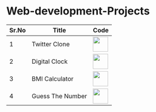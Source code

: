 # Web-development-Projects

|Sr.No| Title               | Code |
|-----|---------------------|------------------------|
|1 | Twitter Clone |<a href="https://github.com/indrarjun/TWITTER-CLONE"><img src="https://raw.githubusercontent.com/rahuldkjain/github-profile-readme-generator/888aff31e1d26dd2a6acf6afebbc34970aeb0118/src/images/icons/Social/github.svg" width=40px height= 40px></a>|
|2 | Digital Clock |<a href="https://github.com/indrarjun/Digital-Clock"><img src="https://raw.githubusercontent.com/rahuldkjain/github-profile-readme-generator/888aff31e1d26dd2a6acf6afebbc34970aeb0118/src/images/icons/Social/github.svg" width=40px height= 40px></a>|
|3 | BMI Calculator |<a href="https://github.com/indrarjun/BMI-Calculator"><img src="https://raw.githubusercontent.com/rahuldkjain/github-profile-readme-generator/888aff31e1d26dd2a6acf6afebbc34970aeb0118/src/images/icons/Social/github.svg" width=40px height= 40px></a>|
|4 | Guess The Number |<a href="https://github.com/indrarjun/Guess_Number"><img src="https://raw.githubusercontent.com/rahuldkjain/github-profile-readme-generator/888aff31e1d26dd2a6acf6afebbc34970aeb0118/src/images/icons/Social/github.svg" width=40px height= 40px></a>|
